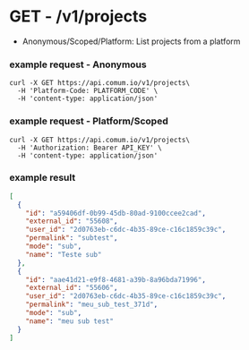# GET - /v1/projects

- Anonymous/Scoped/Platform:
    List projects from a platform

### example request - Anonymous

```curl
curl -X GET https://api.comum.io/v1/projects\
  -H 'Platform-Code: PLATFORM_CODE' \
  -H 'content-type: application/json'
```

### example request - Platform/Scoped

```curl
curl -X GET https://api.comum.io/v1/projects\
  -H 'Authorization: Bearer API_KEY' \
  -H 'content-type: application/json'
```

### example result

```json
[
  {
    "id": "a59406df-0b99-45db-80ad-9100ccee2cad",
    "external_id": "55608",
    "user_id": "2d0763eb-c6dc-4b35-89ce-c16c1859c39c",
    "permalink": "subtest",
    "mode": "sub",
    "name": "Teste sub"
  },
  {
    "id": "aae41d21-e9f8-4681-a39b-8a96bda71996",
    "external_id": "55606",
    "user_id": "2d0763eb-c6dc-4b35-89ce-c16c1859c39c",
    "permalink": "meu_sub_test_371d",
    "mode": "sub",
    "name": "meu sub test"
  }
]
```
